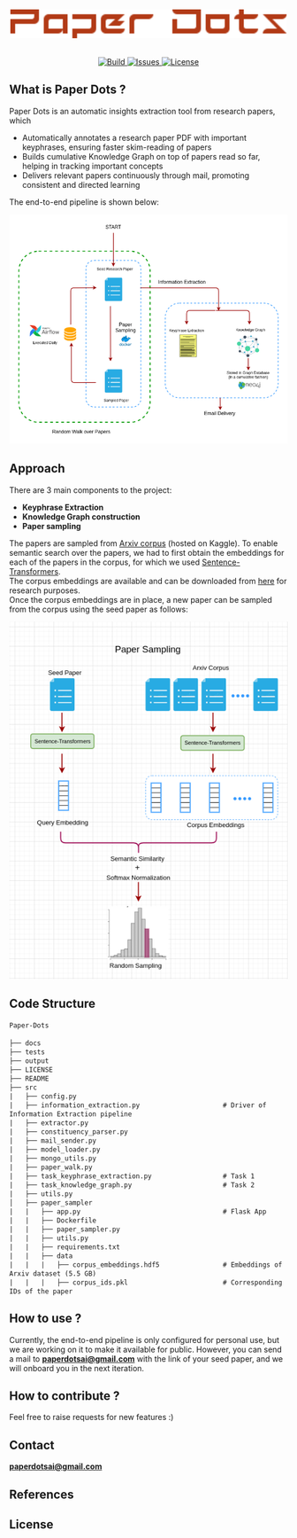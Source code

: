 <p align="center">
  <br>
  <img  src="docs/logo3.png" width=500>
  </br>
</p>

<p align="center">
  <br>
    <a href="https://travis-ci.com/harshit158/paper-insights">
        <img alt="Build" src="https://travis-ci.com/harshit158/paper-insights.svg?branch=main">
    </a>
    <a href="https://img.shields.io/github/issues/harshit158/paper-insights">
        <img alt="Issues" src="https://img.shields.io/github/issues/harshit158/paper-insights">
    </a>
    <a href="https://img.shields.io/github/license/harshit158/paper-insights">
        <img alt="License" src="https://img.shields.io/github/license/harshit158/paper-insights">
    </a>
  </br>
</p>

## What is Paper Dots ?
Paper Dots is an automatic insights extraction tool from research papers, which 
* Automatically annotates a research paper PDF with important keyphrases, ensuring faster skim-reading of papers
* Builds cumulative Knowledge Graph on top of papers read so far, helping in tracking important concepts
* Delivers relevant papers continuously through mail, promoting consistent and directed learning

The end-to-end pipeline is shown below:

<p align="center">
  <img  src="docs/pipeline.png">
</p>

## Approach
There are 3 main components to the project:
* **Keyphrase Extraction**
* **Knowledge Graph construction**
* **Paper sampling**

The papers are sampled from [Arxiv corpus](https://www.kaggle.com/Cornell-University/arxiv) (hosted on Kaggle). To enable semantic search over the papers, we had to first obtain the embeddings for each of the papers in the corpus, for which we used [Sentence-Transformers](https://github.com/UKPLab/sentence-transformers).  
The corpus embeddings are available and can be downloaded from [here](https://drive.google.com/file/d/1EDdcti5J0y4L1jvuiEdpKAHDkGfJf7LT/view?usp=sharing) for research purposes.  
Once the corpus embeddings are in place, a new paper can be sampled from the corpus using the seed paper as follows:


<p align="center">
  <img  src="docs/paper-sampling.png">
</p>


## Code Structure
> 

    Paper-Dots
    
    ├── docs
    ├── tests
    ├── output
    ├── LICENSE
    ├── README
    ├── src
    |   ├── config.py
    |   ├── information_extraction.py                     # Driver of Information Extraction pipeline
    |   ├── extractor.py
    |   ├── constituency_parser.py
    |   ├── mail_sender.py
    |   ├── model_loader.py
    |   ├── mongo_utils.py
    |   ├── paper_walk.py
    |   ├── task_keyphrase_extraction.py                  # Task 1
    |   ├── task_knowledge_graph.py                       # Task 2
    |   ├── utils.py
    │   ├── paper_sampler                                 
    |   |   ├── app.py                                    # Flask App
    |   |   ├── Dockerfile
    |   |   ├── paper_sampler.py
    |   |   ├── utils.py
    |   |   ├── requirements.txt
    |   |   ├── data
    |   |   |   ├── corpus_embeddings.hdf5                # Embeddings of Arxiv dataset (5.5 GB)
    |   |   |   ├── corpus_ids.pkl                        # Corresponding IDs of the paper
    
    
    

## How to use ?
Currently, the end-to-end pipeline is only configured for personal use, but we are working on it to make it available for public.
However, you can send a mail to **paperdotsai@gmail.com** with the link of your seed paper, and we will onboard you in the next iteration.

## How to contribute ?
Feel free to raise requests for new features :)

## Contact
**paperdotsai@gmail.com**

## References

## License